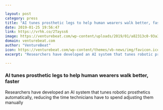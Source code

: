 ```yaml
---

layout: post
category: press
title: "AI tunes prosthetic legs to help human wearers walk better, faster"
date: 2019-01-25 19:56:47
link: https://vrhk.co/2Tayss6
image: https://venturebeat.com/wp-content/uploads/2019/01/a82313c0-93a3-4b95-bcc8-3f3e87193fc4.png?w=1200&strip=all
domain: venturebeat.com
author: "VentureBeat"
icon: https://venturebeat.com/wp-content/themes/vb-news/img/favicon.ico
excerpt: "Researchers have developed an AI system that tunes robotic prosthetics automatically, reducing the time technicians have to spend adjusting them manually"

---
```


### AI tunes prosthetic legs to help human wearers walk better, faster

Researchers have developed an AI system that tunes robotic prosthetics automatically, reducing the time technicians have to spend adjusting them manually